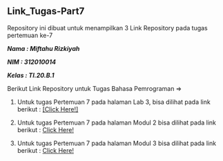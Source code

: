 ## Link_Tugas-Part7
Repository ini dibuat untuk menampilkan 3 Link Repository pada tugas pertemuan ke-7

***Nama : Miftahu Rizkiyah***

***NIM : 312010014***

***Kelas : TI.20.B.1***

Berikut Link Repository untuk Tugas Bahasa Pemrograman =>

1. Untuk tugas Pertemuan 7 pada halaman Lab 3, bisa dilihat pada link berikut :
 [[Click Here!]](https://github.com/miftahurizkiyah/Pertemuan7_lab3)

2. Untuk tugas Pertemuan 7 pada halaman Modul 2 bisa dilihat pada link berikut :
 [Click Here!](https://github.com/miftahurizkiyah/TPart_7_Labspy02)

3. Untuk tugas Pertemuan 7 pada halaman Modul 3 bisa dilihat pada link berikut : 
 [Click Here!](https://github.com/miftahurizkiyah/labpy03)
